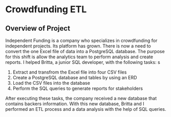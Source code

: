# Crowdfunding ETL

## Overview of Project 
Independent Funding is a company who specializes in crowdfunding for independent projects. Its platform has grown. There is now a need to convert the one Excel file of data into a PostgreSQL database. The purpose for this shift is allow the analytics team to perform analysis and create reports. I helped Britta, a junior SQL developer, with the following tasks: 
s
1. Extract and transfrom the Excel file into four CSV files 
2. Create a PostgreSQL database and tables by using an ERD 
3. Load the CSV files into the database 
4. Perform the SQL queries to generate reports for stakeholders 

After executing these tasks, the company received a new database that contains backers information. With this new database, Britta and I performed an ETL process and a data analysis with the help of SQL queries. 